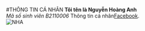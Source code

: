 #THÔNG TIN CÁ NHÂN
**Tôi tên là Nguyễn Hoàng Anh**<br>
_Mã số sinh viên B2110006_
Thông tin cá nhân[Facebook](https://www.facebook.com/arlo1005/).<br>
![NHA](https://media.giphy.com/media/PiQejEf31116URju4V/giphy.gif)
